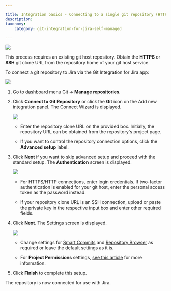```yaml
---

title: Integration basics - Connecting to a single git repository (HTTPS | SSH)
description:
taxonomy:
    category: git-integration-for-jira-self-managed

---
```

![](https://bigbrassband.atlassian.net/wiki/download/attachments/2044035207/gitlab-repository-home.png?version=1&modificationDate=1640790600104&cacheVersion=1&api=v2)

This process requires an existing git host repository. Obtain the **HTTPS** or **SSH** git clone URL from the repository home of your git host service.

To connect a git repository to Jira via the Git Integration for Jira app:

![](https://bigbrassband.atlassian.net/wiki/download/thumbnails/2044035207/gitserver-gitmgr-connect-repo-sel.png?version=1&modificationDate=1640790600110&cacheVersion=1&api=v2&width=680&height=402)

1.  Go to dashboard menu Git ➜ **Manage repositories**.

2.  Click **Connect to Git Repository** or click the **Git** icon on the Add new integration panel. The Connect Wizard is displayed.

    ![](https://bigbrassband.atlassian.net/wiki/download/thumbnails/2044035207/gitserver-connect-wizard-01(c).png?version=1&modificationDate=1640790600121&cacheVersion=1&api=v2&width=646&height=502)
    *   Enter the repository clone URL on the provided box. Initially, the repository URL can be obtained from the repository's project page.

    *   If you want to control the repository connection options, click the **Advanced setup** label.

3.  Click **Next** if you want to skip advanced setup and proceed with the standard setup. The **Authentication** screen is displayed.

    ![](https://bigbrassband.atlassian.net/wiki/download/thumbnails/2044035207/gitserver-connect-wizard-02a.png?version=1&modificationDate=1640790600123&cacheVersion=1&api=v2&width=646&height=428)
    *   For HTTPS/HTTP connections, enter login credentials. If two-factor authentication is enabled for your git host, enter the personal access token as the password instead.

    *   If your repository clone URL is an SSH connection, upload or paste the private key in the respective input box and enter other required fields.

4.  Click **Next**. The Settings screen is displayed.

    ![](https://bigbrassband.atlassian.net/wiki/download/thumbnails/2044035207/gitserver-connect-wizard-03a.png?version=1&modificationDate=1640790600125&cacheVersion=1&api=v2&width=646&height=391)
    *   Change settings for [Smart Commits](/git-integration-for-jira-data-center/smart-commits-docs-gij-self-managed) and [Repository Browser](/git-integration-for-jira-data-center/repository-browser-gij-self-managed) as required or leave the default settings as it is.

    *   For **Project Permissions** settings, [see this article](/git-integration-for-jira-data-center/associating-project-permissions-gij-self-managed) for more information.

5.  Click **Finish** to complete this setup.


The repository is now connected for use with Jira.

